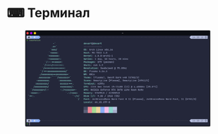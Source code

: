 # ⌨ Терминал

<figure><img src="../../.gitbook/assets/image (2) (3).png" alt=""><figcaption></figcaption></figure>
